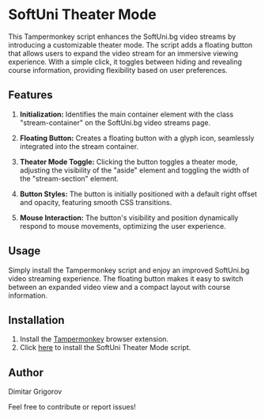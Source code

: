 # SoftUni Theater Mode

This Tampermonkey script enhances the SoftUni.bg video streams by introducing a customizable theater mode. The script adds a floating button that allows users to expand the video stream for an immersive viewing experience. With a simple click, it toggles between hiding and revealing course information, providing flexibility based on user preferences.

## Features

1. **Initialization:** Identifies the main container element with the class "stream-container" on the SoftUni.bg video streams page.

2. **Floating Button:** Creates a floating button with a glyph icon, seamlessly integrated into the stream container.

3. **Theater Mode Toggle:** Clicking the button toggles a theater mode, adjusting the visibility of the "aside" element and toggling the width of the "stream-section" element.

4. **Button Styles:** The button is initially positioned with a default right offset and opacity, featuring smooth CSS transitions.

5. **Mouse Interaction:** The button's visibility and position dynamically respond to mouse movements, optimizing the user experience.

## Usage

Simply install the Tampermonkey script and enjoy an improved SoftUni.bg video streaming experience. The floating button makes it easy to switch between an expanded video view and a compact layout with course information.

## Installation

1. Install the [Tampermonkey](https://www.tampermonkey.net/) browser extension.
2. Click [here](<SCRIPT_RAW_URL>) to install the SoftUni Theater Mode script.

## Author

Dimitar Grigorov

Feel free to contribute or report issues!

